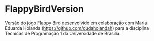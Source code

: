 # FlappyBirdVersion

Versão do jogo Flappy Bird desenvolvido em colaboração com Maria Eduarda Holanda (https://github.com/dudaholandah) para a disciplina Técnicas de Programação 1 da Universidade de Brasília.
